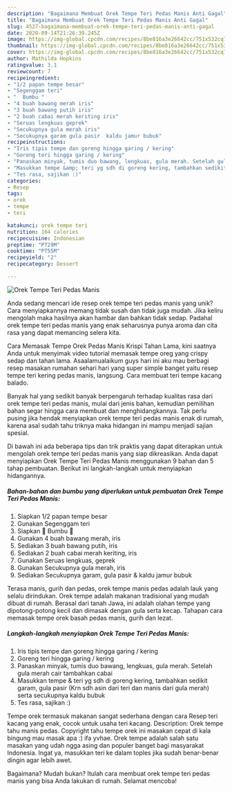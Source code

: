 ```yaml
---
description: "Bagaimana Membuat Orek Tempe Teri Pedas Manis Anti Gagal"
title: "Bagaimana Membuat Orek Tempe Teri Pedas Manis Anti Gagal"
slug: 4527-bagaimana-membuat-orek-tempe-teri-pedas-manis-anti-gagal
date: 2020-09-14T21:26:39.245Z
image: https://img-global.cpcdn.com/recipes/8be816a3e26642cc/751x532cq70/orek-tempe-teri-pedas-manis-foto-resep-utama.jpg
thumbnail: https://img-global.cpcdn.com/recipes/8be816a3e26642cc/751x532cq70/orek-tempe-teri-pedas-manis-foto-resep-utama.jpg
cover: https://img-global.cpcdn.com/recipes/8be816a3e26642cc/751x532cq70/orek-tempe-teri-pedas-manis-foto-resep-utama.jpg
author: Mathilda Hopkins
ratingvalue: 3.1
reviewcount: 7
recipeingredient:
- "1/2 papan tempe besar"
- "Segenggam teri"
- "  Bumbu "
- "4 buah bawang merah iris"
- "3 buah bawang putih iris"
- "2 buah cabai merah keriting iris"
- "Seruas lengkuas geprek"
- "Secukupnya gula merah iris"
- "Secukupnya garam gula pasir  kaldu jamur bubuk"
recipeinstructions:
- "Iris tipis tempe dan goreng hingga garing / kering"
- "Goreng teri hingga garing / kering"
- "Panaskan minyak, tumis duo bawang, lengkuas, gula merah. Setelah gula merah cair tambahkan cabai"
- "Masukkan tempe &amp; teri yg sdh di goreng kering, tambahkan sedikit garam, gula pasir (Krn sdh asin dari teri dan manis dari gula merah) serta secukupnya kaldu bubuk"
- "Tes rasa, sajikan :)"
categories:
- Resep
tags:
- orek
- tempe
- teri

katakunci: orek tempe teri 
nutrition: 164 calories
recipecuisine: Indonesian
preptime: "PT29M"
cooktime: "PT55M"
recipeyield: "2"
recipecategory: Dessert

---
```



![Orek Tempe Teri Pedas Manis](https://img-global.cpcdn.com/recipes/8be816a3e26642cc/751x532cq70/orek-tempe-teri-pedas-manis-foto-resep-utama.jpg)

Anda sedang mencari ide resep orek tempe teri pedas manis yang unik? Cara menyiapkannya memang tidak susah dan tidak juga mudah. Jika keliru mengolah maka hasilnya akan hambar dan bahkan tidak sedap. Padahal orek tempe teri pedas manis yang enak seharusnya punya aroma dan cita rasa yang dapat memancing selera kita.

Cara Memasak Tempe Orek Pedas Manis Krispi Tahan Lama, kini saatnya Anda untuk menyimak video tutorial memasak tempe oreg yang crispy sedap dan tahan lama. Asaalamualaikum guys hari ini aku mau berbagi resep masakan rumahan sehari hari yang super simple banget yaitu resep tempe teri kering pedas manis, langsung. Cara membuat teri tempe kacang balado.

Banyak hal yang sedikit banyak berpengaruh terhadap kualitas rasa dari orek tempe teri pedas manis, mulai dari jenis bahan, kemudian pemilihan bahan segar hingga cara membuat dan menghidangkannya. Tak perlu pusing jika hendak menyiapkan orek tempe teri pedas manis enak di rumah, karena asal sudah tahu triknya maka hidangan ini mampu menjadi sajian spesial.


Di bawah ini ada beberapa tips dan trik praktis yang dapat diterapkan untuk mengolah orek tempe teri pedas manis yang siap dikreasikan. Anda dapat menyiapkan Orek Tempe Teri Pedas Manis menggunakan 9 bahan dan 5 tahap pembuatan. Berikut ini langkah-langkah untuk menyiapkan hidangannya.

<!--inarticleads1-->

##### Bahan-bahan dan bumbu yang diperlukan untuk pembuatan Orek Tempe Teri Pedas Manis:

1. Siapkan 1/2 papan tempe besar
1. Gunakan Segenggam teri
1. Siapkan  🌾 Bumbu 🌾
1. Gunakan 4 buah bawang merah, iris
1. Sediakan 3 buah bawang putih, iris
1. Sediakan 2 buah cabai merah keriting, iris
1. Gunakan Seruas lengkuas, geprek
1. Gunakan Secukupnya gula merah, iris
1. Sediakan Secukupnya garam, gula pasir &amp; kaldu jamur bubuk


Terasa manis, gurih dan pedas, orek tempe manis pedas adalah lauk yang selalu dirindukan. Orek tempe adalah makanan tradisional yang mudah dibuat di rumah. Berasal dari tanah Jawa, ini adalah olahan tempe yang dipotong-potong kecil dan dimasak dengan gula serta kecap. Tahapan cara memasak tempe orek basah pedas manis, gurih dan lezat. 

<!--inarticleads2-->

##### Langkah-langkah menyiapkan Orek Tempe Teri Pedas Manis:

1. Iris tipis tempe dan goreng hingga garing / kering
1. Goreng teri hingga garing / kering
1. Panaskan minyak, tumis duo bawang, lengkuas, gula merah. Setelah gula merah cair tambahkan cabai
1. Masukkan tempe &amp; teri yg sdh di goreng kering, tambahkan sedikit garam, gula pasir (Krn sdh asin dari teri dan manis dari gula merah) serta secukupnya kaldu bubuk
1. Tes rasa, sajikan :)


Tempe orek termasuk makanan sangat sederhana dengan cara Resep teri kacang yang enak, cocok untuk usaha teri kacang. Description: Orek tempe tahu manis pedas. Copyright tahu tempe orek ini masakan cepat di kala bingung mau masak apa :) ifa yvhae. Orek tempe adalah salah satu masakan yang udah ngga asing dan populer banget bagi masyarakat Indonesia. Ingat ya, masukkan teri ke dalam toples jika sudah benar-benar dingin agar lebih awet. 

Bagaimana? Mudah bukan? Itulah cara membuat orek tempe teri pedas manis yang bisa Anda lakukan di rumah. Selamat mencoba!
